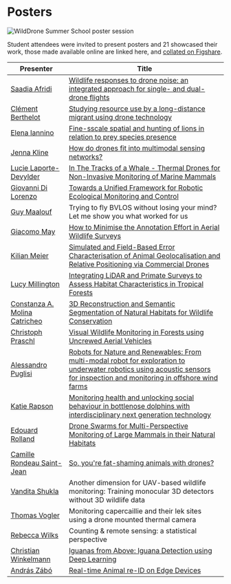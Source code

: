 # Posters

![WildDrone Summer School poster session](/img/summerschool-posters.jpg)

Student attendees were invited to present posters and 21 showcased their work, those made available online are linked here, and [collated on Figshare](https://doi.org/10.6084/m9.figshare.c.8051746).

| Presenter  | Title |
| --- | --- |
| [Saadia Afridi](http://www.linkedin.com/in/saadia-afridi-880a842b8) | [Wildlife responses to drone noise: an integrated approach for single- and dual-drone flights](https://doi.org/10.6084/m9.figshare.30198472) |
| [Clément Berthelot](http://www.linkedin.com/in/clément-berthelot-wilddrone) | [Studying resource use by a long-distance migrant using drone technology](https://doi.org/10.6084/m9.figshare.30198610) |
| [Elena Iannino](https://orcid.org/0009-0009-8474-1861) | [Fine-sscale spatial and hunting of lions in relation to prey species presence](https://doi.org/10.6084/m9.figshare.30213712) |
| [Jenna Kline](https://jennamk14.github.io) | [How do drones fit into multimodal sensing networks?](https://doi.org/10.6084/m9.figshare.30217195) |
| [Lucie Laporte-Devylder](https://www.linkedin.com/in/lucie-laporte-devylder/) | [In The Tracks of a Whale - Thermal Drones for Non-Invasive Monitoring of Marine Mammals](https://doi.org/10.6084/m9.figshare.30196531) |
| [Giovanni Di Lorenzo](https://www.linkedin.com/in/gdl96/) | [Towards a Unified Framework for Robotic Ecological Monitoring and Control](https://doi.org/10.6084/m9.figshare.30197311) |
| [Guy Maalouf](https://www.linkedin.com/in/guymaalouf/) | Trying to fly BVLOS without losing your mind? Let me show you what worked for us |
| [Giacomo May](https://www.linkedin.com/in/giacomo-may-6a78b6265/) | [How to Minimise the Annotation Effort in Aerial Wildlife Surveys](https://doi.org/10.6084/m9.figshare.30208231) |
| [Kilian Meier](https://scholar.google.com/citations?hl=en&user=yx6FQpEAAAAJ) | [Simulated and Field-Based Error Characterisation of Animal Geolocalisation and Relative Positioning via Commercial Drones](https://doi.org/10.6084/m9.figshare.30206908) |
| [Lucy Millington](https://www.linkedin.com/in/lucy-millington-183757145/) | [Integrating LiDAR and Primate Surveys to Assess Habitat Characteristics in Tropical Forests](https://doi.org/10.6084/m9.figshare.30207634) |
| [Constanza A. Molina Catricheo](https://www.linkedin.com/in/constanza-andrea-molina-catricheo-a28021175) | [3D Reconstruction and Semantic Segmentation of Natural Habitats for Wildlife Conservation](https://doi.org/10.6084/m9.figshare.30207454) |
| [Christoph Praschl](https://www.linkedin.com/in/christophpraschl/) | [Visual Wildlife Monitoring in Forests using Uncrewed Aerial Vehicles](http://doi.org/10.6084/m9.figshare.30203827) |
| [Alessandro Puglisi](https://www.linkedin.com/in/puglisialessandro/) | [Robots for Nature and Renewables: From multi-modal robot for exploration to underwater robotics using acoustic sensors for inspection and monitoring in offshore wind farms](https://doi.org/10.6084/m9.figshare.30200254) |
| [Katie Rapson](https://www.linkedin.com/in/katie-rapson/) | [Monitoring health and unlocking social behaviour in bottlenose dolphins with interdisciplinary next generation technology](https://doi.org/10.6084/m9.figshare.30199972) |
| [Edouard Rolland](https://www.linkedin.com/in/edouardrolland/) | [Drone Swarms for Multi-Perspective Monitoring of Large Mammals in their Natural Habitats](https://doi.org/10.6084/m9.figshare.30196393) |
| [Camille Rondeau Saint-Jean](https://www.linkedin.com/in/camille-rondeau-saint-jean-258193156/) | [So, you're fat-shaming animals with drones?](https://doi.org/10.6084/m9.figshare.30198487) |
| [Vandita Shukla](https://www.linkedin.com/in/vandi-shukla/) | Another dimension for UAV-based wildlife monitoring: Training monocular 3D detectors without 3D wildlife data |
| [Thomas Vogler](https://www.inn.no/english/find-an-employee/thomas-vogler.html) | Monitoring capercaillie and their lek sites using a drone mounted thermal camera |
| [Rebecca Wilks](https://www.linkedin.com/in/rebecca-wilks-77160b210/) | Counting & remote sensing: a statistical perspective |
| [Christian Winkelmann](https://www.linkedin.com/in/christian-winkelmann/) | [Iguanas from Above: Iguana Detection using Deep Learning](https://doi.org/10.6084/m9.figshare.30148708) |
| [András Zábó](https://www.linkedin.com/in/andraszabo/) | [Real-time Animal re-ID on Edge Devices](https://doi.org/10.6084/m9.figshare.30203575) |